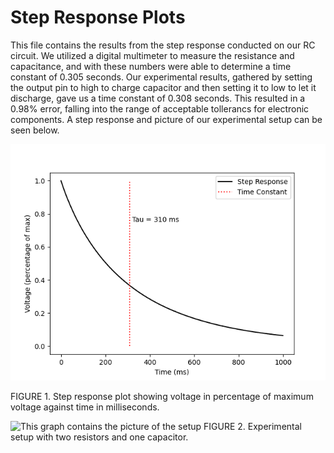 #  Step Response Plots
This file contains the results from the step response conducted on our RC circuit. We utilized a digital multimeter to measure the resistance and capacitance, and with these numbers were able to determine a time constant of 0.305 seconds. Our experimental results, gathered by setting the output pin to high to charge capacitor and then setting it to low to let it discharge, gave us a time constant of 0.308 seconds. This resulted in a 0.98% error, falling into the range of acceptable tollerancs for electronic components. A step response and picture of our experimental setup can be seen below.

![This graph contains step responses](https://github.com/jfrabosi/Lab-4/blob/main/src/stepResponseLab4.png)

FIGURE 1. Step response plot showing voltage in percentage of maximum voltage against time in milliseconds.


![This graph contains the picture of the setup](https://github.com/jfrabosi/Lab-4/blob/main/src/Lab4Setup.JPG)
FIGURE 2. Experimental setup with two resistors and one capacitor.
